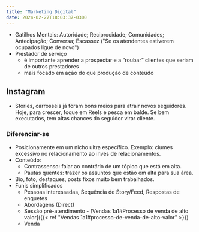 ```yaml
---
title: "Marketing Digital"
date: 2024-02-27T18:03:37-0300
---
```

- Gatilhos Mentais: Autoridade; Reciprocidade; Comunidades; Antecipação; Conversa; Escassez ("Se os atendentes estiverem ocupados ligue de novo")
- Prestador de serviço
	- é importante aprender a prospectar e a “roubar” clientes que seriam de outros prestadores
	- mais focado em ação do que produção de conteúdo
## Instagram
- Stories, carrosséis já foram bons meios para atrair novos seguidores. Hoje, para crescer, foque em Reels e pesca em balde. Se bem executados, tem altas chances do seguidor virar cliente.
### Diferenciar-se
- Posicionamente em um nicho ultra específico. Exemplo: ciumes excessivo no relacionamento ao invés de relacionamentos.
- Conteúdo:
	- Contrassenso: falar ao contrário de um tópico que está em alta.
	- Pautas quentes: trazer os assuntos que estão em alta para sua área.
- Bio, foto, destaques, posts fixos muito bem trabalhados.
- Funis simplificados
	- Pessoas interessadas, Sequência de Story/Feed, Respostas de enquetes
	- Abordagens (Direct)
	- Sessão pré-atendimento - [Vendas 1a1#Processo de venda de alto valor]({{< ref "Vendas 1a1#processo-de-venda-de-alto-valor" >}})
	- Venda
